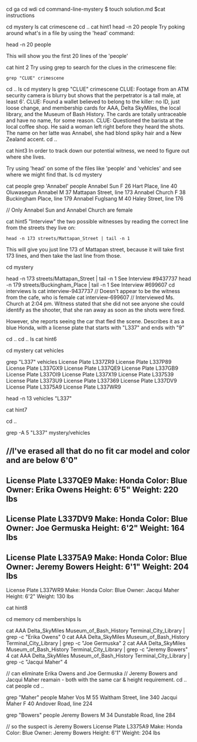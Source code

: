 cd ga
cd wdi
cd command-line-mystery
$ touch solution.md
$cat instructions

cd mystery
ls
cat crimescene
cd ..
cat hint1
head -n 20 people
Try poking around what's in a file by using the 'head' command:

  head -n 20 people

This will show you the first 20 lines of the 'people'

cat hint 2
Try using grep to search for the clues in the crimescene file:

	grep "CLUE" crimescene
cd ..
ls
cd mystery
ls
 grep "CLUE" crimescene
CLUE: Footage from an ATM security camera is blurry but shows that the perpetrator is a tall male, at least 6'.
CLUE: Found a wallet believed to belong to the killer: no ID, just loose change, and membership cards for AAA, Delta SkyMiles, the local library, and the Museum of Bash History. The cards are totally untraceable and have no name, for some reason.
CLUE: Questioned the barista at the local coffee shop. He said a woman left right before they heard the shots. The name on her latte was Annabel, she had blond spiky hair and a New Zealand accent.
cd ..

cat hint3
In order to track down our potential witness, we need to figure out where she lives.

Try using 'head' on some of the files like 'people' and 'vehicles' and see where we might find that. 
ls
cd mystery

cat people
grep 'Annabel' people
Annabel Sun	F	26	Hart Place, line 40
Oluwasegun Annabel	M	37	Mattapan Street, line 173
Annabel Church	F	38	Buckingham Place, line 179
Annabel Fuglsang	M	40	Haley Street, line 176

// Only Annabel Sun and Annabel Church are female

cat hint5
"Interview" the two possible witnesses by reading the correct line from the streets they live on:

	head -n 173 streets/Mattapan_Street | tail -n 1

This will give you just line 173 of Mattapan street, because it will take first 173 lines, and then take
the last line from those.

cd mystery

head -n 173 streets/Mattapan_Street | tail -n 1
See Interview #9437737
head -n 179 streets/Buckingham_Place | tail -n 1
See Interview #699607
cd interviews
ls
cat interview-9437737
 // Doesn't appear to be the witness from the cafe, who is female
 cat interview-699607
 // Interviewed Ms. Church at 2:04 pm.  Witness stated that she did not see anyone she could identify as the shooter, that she ran away as soon as the shots were fired.

However, she reports seeing the car that fled the scene.  Describes it as a blue Honda, with a license plate that starts with "L337" and ends with "9"

cd .. 
cd ..
ls
cat hint6

cd mystery
cat vehicles

grep "L337" vehicles
License Plate L337ZR9
License Plate L337P89
License Plate L337GX9
License Plate L337QE9
License Plate L337GB9
License Plate L337OI9
License Plate L337X19
License Plate L337539
License Plate L3373U9
License Plate L337369
License Plate L337DV9
License Plate L3375A9
License Plate L337WR9

head -n 13 vehicles "L337"

cat hint7


cd ..

grep -A 5 "L337" mystery/vehicles

//I've erased all that do no fit car model and color and are below 6'0"
--
License Plate L337QE9
Make: Honda
Color: Blue
Owner: Erika Owens
Height: 6'5"
Weight: 220 lbs
--
License Plate L337DV9
Make: Honda
Color: Blue
Owner: Joe Germuska
Height: 6'2"
Weight: 164 lbs
--
License Plate L3375A9
Make: Honda
Color: Blue
Owner: Jeremy Bowers
Height: 6'1"
Weight: 204 lbs
--
License Plate L337WR9
Make: Honda
Color: Blue
Owner: Jacqui Maher
Height: 6'2"
Weight: 130 lbs

cat hint8

cd memory
cd memberships
ls

cat AAA Delta_SkyMiles Museum_of_Bash_History Terminal_City_Library | grep -c "Erika Owens"
0
cat AAA Delta_SkyMiles Museum_of_Bash_History Terminal_City_Library | grep -c "Joe Germuska"
2
cat AAA Delta_SkyMiles Museum_of_Bash_History Terminal_City_Library | grep -c "Jeremy Bowers"
4
cat AAA Delta_SkyMiles Museum_of_Bash_History Terminal_City_Library | grep -c "Jacqui Maher"
4

// can eliminate Erika Owens and Joe Germuska
// Jeremy Bowers and Jacqui Maher reamain - both with the same car & height requirement.
 cd ..
 cat people
 cd ..

 grep "Maher" people
Maher Vos	M	55	Waltham Street, line 340
Jacqui Maher	F	40	Andover Road, line 224

grep "Bowers" people
Jeremy Bowers	M	34	Dunstable Road, line 284

// so the suspect is Jeremy Bowers
License Plate L3375A9
Make: Honda
Color: Blue
Owner: Jeremy Bowers
Height: 6'1"
Weight: 204 lbs






